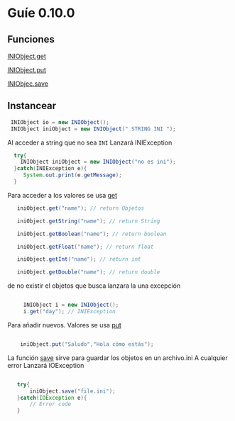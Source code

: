 # Guíe 0.10.0

## Funciones

   [INIObject.get](/v/0_10_0/INIObject_get.md)

   [INIObject.put](/)

   [INIObjec.save](/)

## Instancear 

   ```java
    INIObject io = new INIObject();
    INIObject iniObject = new INIObject(" STRING INI ");
   ```
Al acceder a string que no sea `INI` Lanzará INIException

   ```java
     try{
       INIObject iniObject = new INIObject("no es ini");
     }catch(INIException e){
        System.out.print(e.getMessage);
     }
   ```

   Para acceder a los valores se usa [get](/v/0_10_0/INIObject_get.md)

   ```java
      iniObject.get("name"); // return Objetos

      iniObject.getString("name"); // return String

      iniObject.getBoolean("name"); // return boolean

      iniObject.getFloat("name"); // return float

      iniObject.getInt("name"); // return int 

      iniObject.getDouble("name"); // return double
   ```

 de no existir el objetos que busca lanzara la una excepción
     
   ```java

        INIObject i = new INIObject();
        i.get("day"); // INIException
   ```

 Para añadir nuevos. Valores se usa [put](/)

   ```java

       iniObject.put("Saludo","Hola cómo estás");

   ```

La función [save](/) sirve para guardar los objetos en un archivo.ini
A cualquier error Lanzará IOException

   ```java

      try{
          iniObject.save("file.ini");
      }catch(IOException e){
          // Error code
      }
   ```
